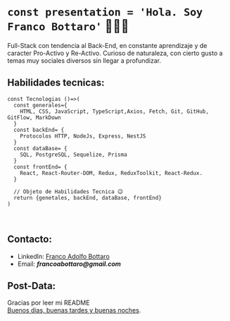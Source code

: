 # ```const presentation = 'Hola. Soy Franco Bottaro'``` 🧑🏻‍💻
Full-Stack con tendencia al Back-End, en constante aprendizaje y de caracter Pro-Activo y Re-Activo. Curioso de naturaleza, con cierto gusto a temas muy sociales diversos sin llegar a profundizar.

## Habilidades tecnicas: 
```
const Tecnologias ()=>(
  const generales={
    HTML, CSS, JavaScript, TypeScript,Axios, Fetch, Git, GitHub, GitFlow, MarkDown
  }
  const backEnd= {
    Protocolos HTTP, NodeJs, Express, NestJS
  }
  const dataBase= {
    SQL, PostgreSQL, Sequelize, Prisma
  }
  const frontEnd= {
    React, React-Router-DOM, Redux, ReduxToolkit, React-Redux.
  }

  // Objeto de Habilidades Tecnica 😉
  return {genetales, backEnd, dataBase, frontEnd}
)
```
<br/>

## Contacto:
- LinkedIn: [Franco Adolfo Bottaro](https://www.linkedin.com/in/franco-adolfo-bottaro) <br/>
- Email: **_francoabottaro@gmail.com_**

## Post-Data:
Gracias por leer mi README <br/>
[Buenos dias, buenas tardes y buenas noches](https://www.youtube.com/watch?v=QlqKsMxH9pY).
